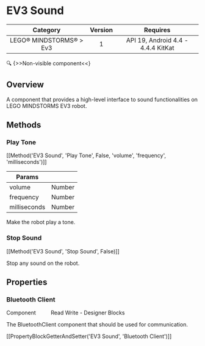# EV3 Sound

| Category | Version | Requires |
|:--------:|:-------:|:--------:|
|LEGO® MINDSTORMS® > Ev3|1|API 19, Android 4.4 - 4.4.4 KitKat|

:mag: {>>Non-visible component<<}

## Overview

A component that provides a high-level interface to sound functionalities on LEGO MINDSTORMS EV3 robot.

## Methods

### Play Tone

[[Method('EV3 Sound', 'Play Tone', False, 'volume', 'frequency', 'milliseconds')]]

| Params | []() |
|--------|------|
|volume|Number|
|frequency|Number|
|milliseconds|Number|


Make the robot play a tone.

### Stop Sound

[[Method('EV3 Sound', 'Stop Sound', False)]]

Stop any sound on the robot.

## Properties

### Bluetooth Client

<span class="chip chip-component">Component</span>&nbsp;&nbsp;&nbsp;&nbsp;&nbsp;&nbsp;&nbsp;&nbsp;&nbsp;&nbsp;<span class="chip chip-rw">Read</span> <span class="chip chip-rw">Write</span> - <span class="chip chip-bd">Designer</span> <span class="chip chip-bd">Blocks</span> 

The BluetoothClient component that should be used for communication.

[[PropertyBlockGetterAndSetter('EV3 Sound', 'Bluetooth Client')]]